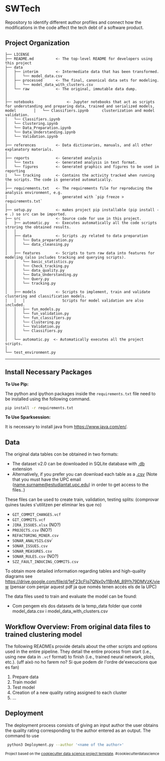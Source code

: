 SWTech
==============================
Repository to identify different author profiles and connect how the modifications in the code affect the tech debt of a software product.

Project Organization
------------

    ├── LICENSE
    ├── README.md          <- The top-level README for developers using this project
    ├── data
    │   ├── interim        <- Intermediate data that has been transformed.
    │   │   └── model_data.csv
    │   ├── processed      <- The final, canonical data sets for modeling.
    │   │   └── model_data_with_clusters.csv
    │   └── raw            <- The original, immutable data dump.
    │
    │
    ├── notebooks               <- Jupyter notebooks that act as scripts for understanding and preparing data, trained and serialized models, model        │   └── Classifiers.ipynb      clusterization and model validation.
    │   └── Classifiers.ipynb
    │   └── Clustering.ipynb
    │   └── Data_Preparation.ipynb
    │   └── Data_Understanding.ipynb
    │   └── Validation.ipynb
    │
    ├── references         <- Data dictionaries, manuals, and all other explanatory materials.
    │
    ├── reports            <- Generated analysis 
    │   └── texts          <- Generated analysis in text format.
    │   └── figures        <- Generated graphics and figures to be used in reporting
    |   └── tracking       <- Contains the activity tracked when running the scripts. The code is generated automatically.
    │
    ├── requirements.txt   <- The requirements file for reproducing the analysis environment, e.g.
    │                         generated with `pip freeze > requirements.txt`
    │
    ├── setup.py           <- makes project pip installable (pip install -e .) so src can be imported.
    ├── src                <- Source code for use in this project.
    |   ├── automatic.py   <- Executes automatically all the code scripts stroring the obtained results.
    │   │
    │   ├── data           <- Scripts .py related to data preparation 
    │   │   └── Data_preparation.py
    │   │   └── data_cleansing.py
    │   │
    │   ├── features       <- Scripts to turn raw data into features for modeling (also includes tracking and querying scripts).
    │   │   └── basic_statistics.py
    │   │   └── Check_tracking.py
    │   │   └── data_quality.py
    │   │   └── Data_Understanding.py
    │   │   └── Query.py
    │   │   └── tracking.py
    │   │
    │   ├── models         <- Scripts to implement, train and validate clustering and classification models. 
    │   │   │                 Scripts for model validation are also included.
    │   │   ├── fun_models.py
    │   │   └── fun_validation.py
    │   │   └── fun_classifiers.py
    │   │   └── Clustering.py
    │   │   └── Validation.py
    │   │   └── Classifiers.py
    │   │
    │   └── automatic.py  <- Automatically executes all the project scripts.
    │  
    └── test_environment.py 

--------

## Install Necessary Packages

__To Use Pip:__

The python and ipython packages inside the `requirements.txt` file need to be installed using the following command.

```bash
pip install -r requirements.txt
```

__To Use Sparksession:__

It is necessary to install java from https://www.java.com/en/.

## Data
The original data tables con be obtained in two formats:
* The dataset v2.0 can be downloaded in SQLite database with [.db](https://github.com/clowee/The-Technical-Debt-Dataset/releases/tag/2.0) extension
* Alternatively, if you prefer you can download each table as a [.csv](https://drive.google.com/file/d/1QykXNMT-5DMw9j9zVE5m3UJFyUEvQiIr/view?usp=sharing)
(Note that you must have the UPC email (name.surname@estudiantat.upc.edu) in order to get access to the files..) 

These files can be used to create train, validation, testing splits: (comprovar quines taules s'utilitzen per eliminar les que no)

* `GIT_COMMIT_CHANGES.vcf`
* `GIT_COMMITS.vcf`
* `JIRA_ISSUES.xlsx` (NO?)
* `PROJECTS.csv` (NO?)
* `REFACTORING_MINER.csv`
* `SONAR_ANALYSIS`.csv`
* `SONAR_ISSUES.csv`
* `SONAR_MEASURES.csv`
* `SONAR_RULES.csv` (NO?)
* `SZZ_FAULT_INDUCING_COMMITS.csv`

To obtain more detailed information regarding tables and high-quality diagrams see https://drive.google.com/file/d/1eF23cFIq7QNx0v11BnMi_89Yh79DMVzK/view
(pensar com penjar aquest pdf ja que només tenen accés els de la UPC)

The data files used to train and evaluate the model can be found:
* Com pengem els dos datasets de la temp_data folder que conté model_data.csv i model_data_with_clusters.csv

## Workflow Overview: From original data files to trained clustering model 

The following READMEs provide details about the other scripts and options used in the entire pipeline. They detail the entire process from start (i.e., using new data in `.vcf` format) to finish (i.e., trained neural network, plots, etc.). (uff això no ho farem no? Si que podem dir l'ordre de'execucions que es fan)

1. Prepare data
2. Train model
3. Test model
4. Creation of a new quality rating assigned to each cluster
5. ...

## Deployment
The deployment process consists of giving an input author the user obtains the quality rating corresponding to the author entered as an output.
The command to use

```bash
 python3 Deployment.py --author '<name of the author>'
 ```

<p><small>Project based on the <a target="_blank" href="https://drivendata.github.io/cookiecutter-data-science/">cookiecutter data science project template</a>. #cookiecutterdatascience</small></p>

